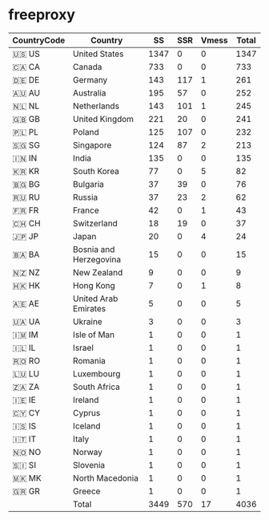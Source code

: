 # freeproxy

|CountryCode|Country|SS|SSR|Vmess|Total|
|  ----  | ----  |  ----  | ----  |  ----  | ----  |
|🇺🇸 US|United States|1347|0|0|1347|
|🇨🇦 CA|Canada|733|0|0|733|
|🇩🇪 DE|Germany|143|117|1|261|
|🇦🇺 AU|Australia|195|57|0|252|
|🇳🇱 NL|Netherlands|143|101|1|245|
|🇬🇧 GB|United Kingdom|221|20|0|241|
|🇵🇱 PL|Poland|125|107|0|232|
|🇸🇬 SG|Singapore|124|87|2|213|
|🇮🇳 IN|India|135|0|0|135|
|🇰🇷 KR|South Korea|77|0|5|82|
|🇧🇬 BG|Bulgaria|37|39|0|76|
|🇷🇺 RU|Russia|37|23|2|62|
|🇫🇷 FR|France|42|0|1|43|
|🇨🇭 CH|Switzerland|18|19|0|37|
|🇯🇵 JP|Japan|20|0|4|24|
|🇧🇦 BA|Bosnia and Herzegovina|15|0|0|15|
|🇳🇿 NZ|New Zealand|9|0|0|9|
|🇭🇰 HK|Hong Kong|7|0|1|8|
|🇦🇪 AE|United Arab Emirates|5|0|0|5|
|🇺🇦 UA|Ukraine|3|0|0|3|
|🇮🇲 IM|Isle of Man|1|0|0|1|
|🇮🇱 IL|Israel|1|0|0|1|
|🇷🇴 RO|Romania|1|0|0|1|
|🇱🇺 LU|Luxembourg|1|0|0|1|
|🇿🇦 ZA|South Africa|1|0|0|1|
|🇮🇪 IE|Ireland|1|0|0|1|
|🇨🇾 CY|Cyprus|1|0|0|1|
|🇮🇸 IS|Iceland|1|0|0|1|
|🇮🇹 IT|Italy|1|0|0|1|
|🇳🇴 NO|Norway|1|0|0|1|
|🇸🇮 SI|Slovenia|1|0|0|1|
|🇲🇰 MK|North Macedonia|1|0|0|1|
|🇬🇷 GR|Greece|1|0|0|1|
||Total|3449|570|17|4036|
